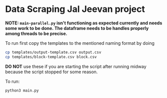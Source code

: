 # Data Scraping Jal Jeevan project

**NOTE: `main-parallel.py` isn't functioning as expected currently and needs some work to be done. The dataframe needs to be handles properly among threads to be precise.**

To run first copy the templates to the mentioned naming format by doing
```bash
cp templates/output-template.csv output.csv
cp templates/block-template.csv block.csv
```
**DO NOT** use these if you are starting the script after running midway because the script stopped for some reason.

To run:
```bash
python3 main.py 
```
